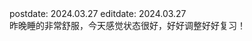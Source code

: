 <div class="posttime">
  <span>postdate: 2024.03.27</span>
  <span class="editdate">editdate: 2024.03.27</span>
</div>
昨晚睡的非常舒服，今天感觉状态很好，好好调整好好复习！